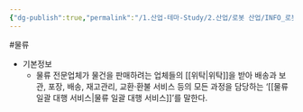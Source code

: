 ```yaml
---
{"dg-publish":true,"permalink":"/1.산업-테마-Study/2.산업/로봇 산업/INFO_로봇/풀필먼트/","created":"2024-11-20T21:02:28.024+09:00","updated":"2025-06-03T20:07:20.171+09:00"}
---
```


#물류 


- 기본정보
	- 물류 전문업체가 물건을 판매하려는 업체들의 [[위탁\|위탁]]을 받아 배송과 보관, 포장, 배송, 재고관리, 교환·환불 서비스 등의 모든 과정을 담당하는 ‘[[물류 일괄 대행 서비스\|물류 일괄 대행 서비스]]’를 말한다.
